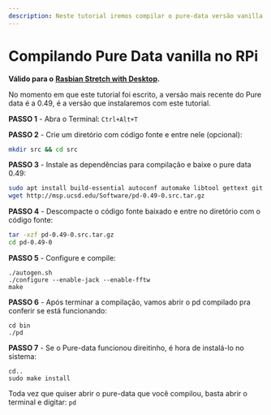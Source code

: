 ```yaml
---
description: Neste tutorial iremos compilar o pure-data versão vanilla no Raspberry Pi.
---
```


# Compilando Pure Data vanilla no RPi



**Válido para o** [**Rasbian Stretch with Desktop**](https://www.raspberrypi.org/downloads/raspbian/)**.**

No momento em que este tutorial foi escrito, a versão mais recente do Pure data é a 0.49, é a versão que instalaremos com este tutorial.

**PASSO 1** - Abra o Terminal: `Ctrl+Alt+T`  


**PASSO 2** - Crie um diretório com código fonte e entre nele \(opcional\):

```bash
mkdir src && cd src
```

**PASSO 3** - Instale as dependências para compilação e baixe o pure data 0.49:

```bash
sudo apt install build-essential autoconf automake libtool gettext git libasound2-dev libjack-jackd2-dev libfftw3-3 libfftw3-dev tcl tk
wget http://msp.ucsd.edu/Software/pd-0.49-0.src.tar.gz
```

**PASSO 4** - Descompacte o código fonte baixado e entre no diretório com o código fonte:

```bash
tar -xzf pd-0.49-0.src.tar.gz
cd pd-0.49-0
```

**PASSO 5** - Configure e compile:

```text
./autogen.sh
./configure --enable-jack --enable-fftw
make
```

**PASSO 6** - Após terminar a compilação, vamos abrir o pd compilado pra conferir se está funcionando:

```text
cd bin
./pd
```

**PASSO 7** - Se o Pure-data funcionou direitinho, é hora de instalá-lo no sistema:

```text
cd..
sudo make install
```

Toda vez que quiser abrir o pure-data  que você compilou, basta abrir o terminal e digitar: `pd`

